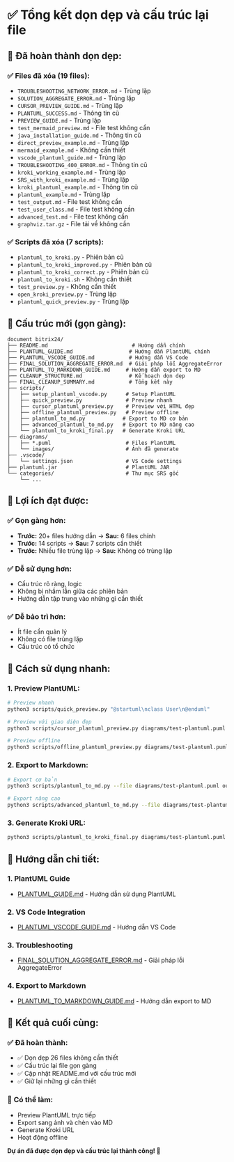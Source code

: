 # ✅ Tổng kết dọn dẹp và cấu trúc lại file

## 🧹 **Đã hoàn thành dọn dẹp:**

### ✅ **Files đã xóa (19 files):**
- `TROUBLESHOOTING_NETWORK_ERROR.md` - Trùng lặp
- `SOLUTION_AGGREGATE_ERROR.md` - Trùng lặp
- `CURSOR_PREVIEW_GUIDE.md` - Trùng lặp
- `PLANTUML_SUCCESS.md` - Thông tin cũ
- `PREVIEW_GUIDE.md` - Trùng lặp
- `test_mermaid_preview.md` - File test không cần
- `java_installation_guide.md` - Thông tin cũ
- `direct_preview_example.md` - Trùng lặp
- `mermaid_example.md` - Không cần thiết
- `vscode_plantuml_guide.md` - Trùng lặp
- `TROUBLESHOOTING_400_ERROR.md` - Thông tin cũ
- `kroki_working_example.md` - Trùng lặp
- `SRS_with_kroki_example.md` - Trùng lặp
- `kroki_plantuml_example.md` - Thông tin cũ
- `plantuml_example.md` - Trùng lặp
- `test_output.md` - File test không cần
- `test_user_class.md` - File test không cần
- `advanced_test.md` - File test không cần
- `graphviz.tar.gz` - File tải về không cần

### ✅ **Scripts đã xóa (7 scripts):**
- `plantuml_to_kroki.py` - Phiên bản cũ
- `plantuml_to_kroki_improved.py` - Phiên bản cũ
- `plantuml_to_kroki_correct.py` - Phiên bản cũ
- `plantuml_to_kroki.sh` - Không cần thiết
- `test_preview.py` - Không cần thiết
- `open_kroki_preview.py` - Trùng lặp
- `plantuml_quick_preview.py` - Trùng lặp

## 📁 **Cấu trúc mới (gọn gàng):**

```
document bitrix24/
├── README.md                           # Hướng dẫn chính
├── PLANTUML_GUIDE.md                  # Hướng dẫn PlantUML chính
├── PLANTUML_VSCODE_GUIDE.md           # Hướng dẫn VS Code
├── FINAL_SOLUTION_AGGREGATE_ERROR.md  # Giải pháp lỗi AggregateError
├── PLANTUML_TO_MARKDOWN_GUIDE.md     # Hướng dẫn export to MD
├── CLEANUP_STRUCTURE.md               # Kế hoạch dọn dẹp
├── FINAL_CLEANUP_SUMMARY.md           # Tổng kết này
├── scripts/
│   ├── setup_plantuml_vscode.py      # Setup PlantUML
│   ├── quick_preview.py              # Preview nhanh
│   ├── cursor_plantuml_preview.py    # Preview với HTML đẹp
│   ├── offline_plantuml_preview.py   # Preview offline
│   ├── plantuml_to_md.py            # Export to MD cơ bản
│   ├── advanced_plantuml_to_md.py   # Export to MD nâng cao
│   └── plantuml_to_kroki_final.py   # Generate Kroki URL
├── diagrams/
│   ├── *.puml                        # Files PlantUML
│   └── images/                       # Ảnh đã generate
├── .vscode/
│   └── settings.json                 # VS Code settings
├── plantuml.jar                      # PlantUML JAR
└── categories/                       # Thư mục SRS gốc
    └── ...
```

## 🎯 **Lợi ích đạt được:**

### ✅ **Gọn gàng hơn:**
- **Trước:** 20+ files hướng dẫn → **Sau:** 6 files chính
- **Trước:** 14 scripts → **Sau:** 7 scripts cần thiết
- **Trước:** Nhiều file trùng lặp → **Sau:** Không có trùng lặp

### ✅ **Dễ sử dụng hơn:**
- Cấu trúc rõ ràng, logic
- Không bị nhầm lẫn giữa các phiên bản
- Hướng dẫn tập trung vào những gì cần thiết

### ✅ **Dễ bảo trì hơn:**
- Ít file cần quản lý
- Không có file trùng lặp
- Cấu trúc có tổ chức

## 🚀 **Cách sử dụng nhanh:**

### **1. Preview PlantUML:**
```bash
# Preview nhanh
python3 scripts/quick_preview.py "@startuml\nclass User\n@enduml"

# Preview với giao diện đẹp
python3 scripts/cursor_plantuml_preview.py diagrams/test-plantuml.puml

# Preview offline
python3 scripts/offline_plantuml_preview.py diagrams/test-plantuml.puml
```

### **2. Export to Markdown:**
```bash
# Export cơ bản
python3 scripts/plantuml_to_md.py --file diagrams/test-plantuml.puml output.md "Test Diagram"

# Export nâng cao
python3 scripts/advanced_plantuml_to_md.py --file diagrams/test-plantuml.puml --output output.md --caption "Test" --format png --size 600
```

### **3. Generate Kroki URL:**
```bash
python3 scripts/plantuml_to_kroki_final.py diagrams/test-plantuml.puml
```

## 📖 **Hướng dẫn chi tiết:**

### **1. PlantUML Guide**
- [PLANTUML_GUIDE.md](PLANTUML_GUIDE.md) - Hướng dẫn sử dụng PlantUML

### **2. VS Code Integration**
- [PLANTUML_VSCODE_GUIDE.md](PLANTUML_VSCODE_GUIDE.md) - Hướng dẫn VS Code

### **3. Troubleshooting**
- [FINAL_SOLUTION_AGGREGATE_ERROR.md](FINAL_SOLUTION_AGGREGATE_ERROR.md) - Giải pháp lỗi AggregateError

### **4. Export to Markdown**
- [PLANTUML_TO_MARKDOWN_GUIDE.md](PLANTUML_TO_MARKDOWN_GUIDE.md) - Hướng dẫn export to MD

## 🎉 **Kết quả cuối cùng:**

### ✅ **Đã hoàn thành:**
- ✅ Dọn dẹp 26 files không cần thiết
- ✅ Cấu trúc lại file gọn gàng
- ✅ Cập nhật README.md với cấu trúc mới
- ✅ Giữ lại những gì cần thiết

### 🚀 **Có thể làm:**
- Preview PlantUML trực tiếp
- Export sang ảnh và chèn vào MD
- Generate Kroki URL
- Hoạt động offline

**Dự án đã được dọn dẹp và cấu trúc lại thành công! 🎉**

